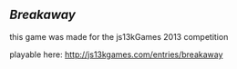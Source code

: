 ***Breakaway***
----------------
this game was made for the js13kGames 2013 competition

playable here: http://js13kgames.com/entries/breakaway
